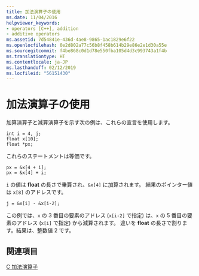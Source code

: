 ```yaml
---
title: 加法演算子の使用
ms.date: 11/04/2016
helpviewer_keywords:
- operators [C++], addition
- additive operators
ms.assetid: 7d54841e-436d-4ae8-9865-1ac1829e6f22
ms.openlocfilehash: 0e2d802a77c56b8f458b614b29e86e2e1d30a55e
ms.sourcegitcommit: f4be868c0d1d78e550fba105d4d3c993743a1f4b
ms.translationtype: HT
ms.contentlocale: ja-JP
ms.lasthandoff: 02/12/2019
ms.locfileid: "56151430"
---
```

# <a name="using-the-additive-operators"></a>加法演算子の使用

加算演算子と減算演算子を示す次の例は、これらの宣言を使用します。

```
int i = 4, j;
float x[10];
float *px;
```

これらのステートメントは等価です。

```
px = &x[4 + i];
px = &x[4] + i;
```

`i` の値は **float** の長さで乗算され、`&x[4]` に加算されます。 結果のポインター値は `x[8]` のアドレスです。

```
j = &x[i] - &x[i-2];
```

この例では、`x` の 3 番目の要素のアドレス (`x[i-2]` で指定) は、`x` の 5 番目の要素のアドレス (`x[i]` で指定) から減算されます。 違いを **float** の長さで割ります。結果は、整数値 2 です。

## <a name="see-also"></a>関連項目

[C 加法演算子](../c-language/c-additive-operators.md)

